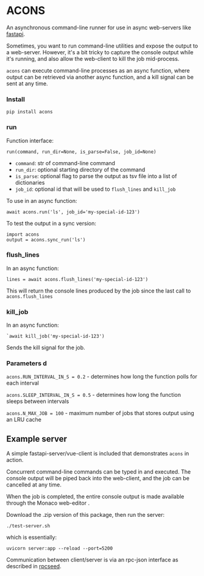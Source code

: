 
# ACONS

An asynchronous command-line runner for use in async web-servers like [fastapi](https://fastapi.tiangolo.com/).

Sometimes, you want to run command-line utilities and expose the output to a web-server. However, it's a bit tricky to capture the console output while it's running, and also allow the web-client to kill the job mid-process.

`acons` can execute command-line processes as an async function, where output can be retrieved via another async function, and a kill signal can be sent at any time.

### Install

    pip install acons

### run

Function interface:

    run(command, run_dir=None, is_parse=False, job_id=None)

 - `command`: str of command-line command
 - `run_dir`: optional starting directory of the command
 - `is_parse`: optional flag to parse the output as tsv file into a list
             of dictionaries
 - `job_id`: optional id that will be used to `flush_lines` and `kill_job`

To use in an async function:

    await acons.run('ls', job_id='my-special-id-123')

To test the output in a sync version:

    import acons
    output = acons.sync_run('ls')
    
### flush_lines

In an async function:
    
    lines = await acons.flush_lines('my-special-id-123')

This will return the console lines produced by the job since the last call to `acons.flush_lines`

### kill_job

In an async function:

    `await kill_job('my-special-id-123')

Sends the kill signal for the job.

### Parameters d

`acons.RUN_INTERVAL_IN_S = 0.2` - determines how long the function polls for each interval

`acons.SLEEP_INTERVAL_IN_S = 0.5` - determines how long the function sleeps between intervals

`acons.N_MAX_JOB = 100` - maximum number of jobs that stores output using an LRU cache

## Example server

A simple fastapi-server/vue-client is included that demonstrates `acons` in action. 

Concurrent command-line commands can be typed in and executed. The console output will be piped back into the web-client, and the job can be cancelled at any time.

When the job is completed, the entire console output is made available through the Monaco web-editor . 

Download the .zip version of this package, then run the server:

    ./test-server.sh

which is essentially:

    uvicorn server:app --reload --port=5200

Communication between client/server is via an rpc-json interface as described in [rpcseed](https://github.com/boscoh/rpcseed).

